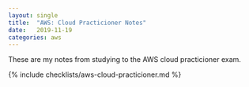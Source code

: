 ```yaml
---
layout: single
title:  "AWS: Cloud Practicioner Notes"
date:   2019-11-19
categories: aws
---
```


These are my notes from studying to the AWS cloud practicioner exam.

{% include checklists/aws-cloud-practicioner.md %}
